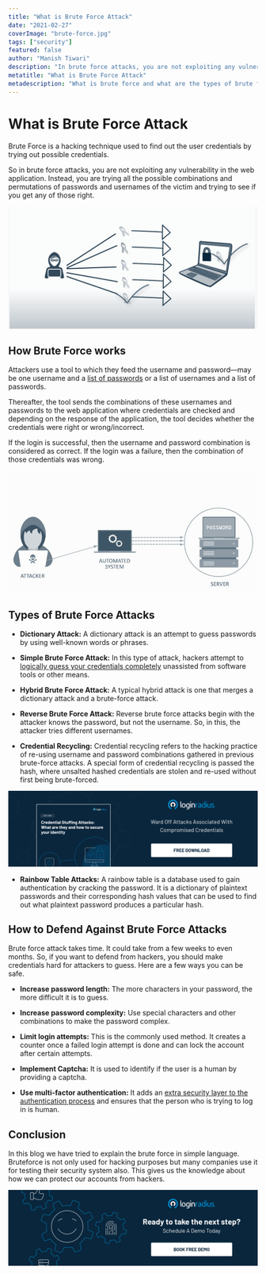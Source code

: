 ```yaml
---
title: "What is Brute Force Attack"
date: "2021-02-27"
coverImage: "brute-force.jpg"
tags: ["security"]
featured: false 
author: "Manish Tiwari"
description: "In brute force attacks, you are not exploiting any vulnerability in the web application. Instead, you are trying all the possible combinations and permutations of passwords and usernames of the victim and trying to see if you get any of those right."
metatitle: "What is Brute Force Attack"
metadescription: "What is brute force and what are the types of brute force attacks. Learn how to prevent brute force attacks with easy tips."
---
```


# What is Brute Force Attack

Brute Force is a hacking technique used to find out the user credentials by trying out possible credentials. 

So in brute force attacks, you are not exploiting any vulnerability in the web application. Instead, you are trying all the possible combinations and permutations of passwords and usernames of the victim and trying to see if you get any of those right. 

![What is bruteforce](what-is-bruteforce.jpg)

## How Brute Force works

Attackers use a tool to which they feed the username and password—may be one username and a [list of passwords](https://www.loginradius.com/blog/identity/2019/12/worst-passwords-list-2019/) or a list of usernames and a list of passwords.

Thereafter, the tool sends the combinations of these usernames and passwords to the web application where credentials are checked and depending on the response of the application, the tool decides whether the credentials were right or wrong/incorrect.

If the login is successful, then the username and password combination is considered as correct. If the login was a failure, then the combination of those credentials was wrong.

![How bruteforce works](how-bruteforce-works.jpg)


## Types of Brute Force Attacks

- **Dictionary Attack:** A dictionary attack is an attempt to guess passwords by using well-known words or phrases.

- **Simple Brute Force Attack:** In this type of attack, hackers attempt to [logically guess your credentials completely](https://www.loginradius.com/blog/identity/2019/09/prevent-credential-stuffing-attacks/) unassisted from software tools or other means. 

- **Hybrid Brute Force Attack:** A typical hybrid attack is one that merges a dictionary attack and a brute-force attack.

- **Reverse Brute Force Attack:** Reverse brute force attacks begin with the attacker knows the password, but not the username. So, in this, the attacker tries different usernames.

- **Credential Recycling:**  Credential recycling refers to the hacking practice of re-using username and password combinations gathered in previous brute-force attacks. A special form of credential recycling is passed the hash, where unsalted hashed credentials are stolen and re-used without first being brute-forced.

[![credential-stuffing](credential-stuffing.png)](https://www.loginradius.com/resource/understanding-credential-stuffing-attacks-whitepaper)

- **Rainbow Table Attacks:** A rainbow table is a database used to gain authentication by cracking the password. It is a dictionary of plaintext passwords and their corresponding hash values that can be used to find out what plaintext password produces a particular hash.

## How to Defend Against Brute Force Attacks

Brute force attack takes time. It could take from a few weeks to even months. So, if you want to defend from hackers, you should make credentials hard for attackers to guess. Here are a few ways you can be safe.

- **Increase password length:** The more characters in your password, the more difficult it is to guess. 

- **Increase password complexity:** Use special characters and other combinations to make the password complex.

- **Limit login attempts:** This is the commonly used method. It creates a counter once a failed login attempt is done and can lock the account after certain attempts.

- **Implement Captcha:** It is used to identify if the user is a human by providing a captcha.

- **Use multi-factor authentication:** It adds an [extra security layer to the authentication process](https://www.loginradius.com/blog/identity/2019/06/what-is-multi-factor-authentication/) and ensures that the person who is trying to log in is human.

## Conclusion

In this blog we have tried to explain the brute force in simple language. Bruteforce is not only used for hacking purposes but many companies use it for testing their security system also. This gives us the knowledge about how we can protect our accounts from hackers.


[![book-a-demo-loginradius](../../assets/book-a-demo-loginradius.png)](https://www.loginradius.com/book-a-demo/)